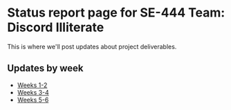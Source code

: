 # Status report page for SE-444 Team: Discord Illiterate

This is where we'll post updates about project deliverables.

## Updates by week

* [Weeks 1-2](statuses/weeks1-2)
* [Weeks 3-4](statuses/weeks3-4)
* [Weeks 5-6](statuses/weeks5-6)
